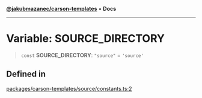 [**@jakubmazanec/carson-templates**](../README.md) • **Docs**

---

# Variable: SOURCE_DIRECTORY

> `const` **SOURCE_DIRECTORY**: `"source"` = `'source'`

## Defined in

[packages/carson-templates/source/constants.ts:2](https://github.com/jakubmazanec/tools/blob/1c4f0471e4ca7ee64c14124101a8ac795175e9bf/packages/carson-templates/source/constants.ts#L2)
